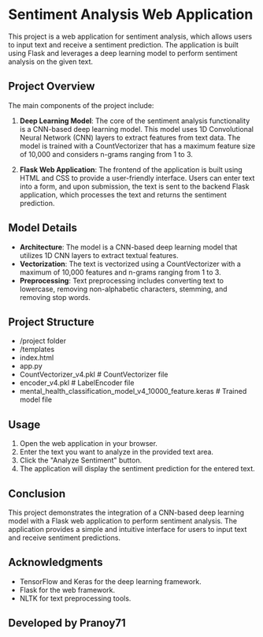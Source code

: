 # Sentiment Analysis Web Application

This project is a web application for sentiment analysis, which allows users to input text and receive a sentiment prediction. The application is built using Flask and leverages a deep learning model to perform sentiment analysis on the given text.

## Project Overview

The main components of the project include:

1. **Deep Learning Model**: The core of the sentiment analysis functionality is a CNN-based deep learning model. This model uses 1D Convolutional Neural Network (CNN) layers to extract features from text data. The model is trained with a CountVectorizer that has a maximum feature size of 10,000 and considers n-grams ranging from 1 to 3.

2. **Flask Web Application**: The frontend of the application is built using HTML and CSS to provide a user-friendly interface. Users can enter text into a form, and upon submission, the text is sent to the backend Flask application, which processes the text and returns the sentiment prediction.

## Model Details

- **Architecture**: The model is a CNN-based deep learning model that utilizes 1D CNN layers to extract textual features.
- **Vectorization**: The text is vectorized using a CountVectorizer with a maximum of 10,000 features and n-grams ranging from 1 to 3.
- **Preprocessing**: Text preprocessing includes converting text to lowercase, removing non-alphabetic characters, stemming, and removing stop words.

## Project Structure

- /project folder
- /templates
- index.html
- app.py
- CountVectorizer_v4.pkl # CountVectorizer file
- encoder_v4.pkl # LabelEncoder file
- mental_health_classification_model_v4_10000_feature.keras # Trained model file




## Usage

1. Open the web application in your browser.
2. Enter the text you want to analyze in the provided text area.
3. Click the "Analyze Sentiment" button.
4. The application will display the sentiment prediction for the entered text.


## Conclusion

This project demonstrates the integration of a CNN-based deep learning model with a Flask web application to perform sentiment analysis. The application provides a simple and intuitive interface for users to input text and receive sentiment predictions.

## Acknowledgments

- TensorFlow and Keras for the deep learning framework.
- Flask for the web framework.
- NLTK for text preprocessing tools.


## Developed by Pranoy71 